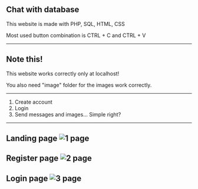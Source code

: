 Chat with database
---
This website is made with PHP, SQL, HTML, CSS


Most used button combination is CTRL + C and CTRL + V

***
Note this!
---
This website works correctly only at localhost!


You also need "image" folder for the images work correctly.

***

1. Create account
2. Login
3. Send messages and images... Simple right?

***

Landing page
![1 page](https://user-images.githubusercontent.com/88773094/198898258-6c39f000-b248-4a24-8dfc-bdad86a4b04d.png)
---
Register page
![2 page](https://user-images.githubusercontent.com/88773094/198898287-57a85ada-0562-4c20-b275-e9a50faf295f.png)
---
Login page
![3 page](https://user-images.githubusercontent.com/88773094/198898276-7b4b334f-34e8-4592-9fd8-6011026474fb.png)
---

